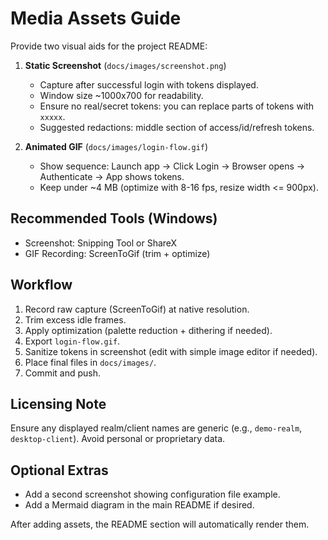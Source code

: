 # Media Assets Guide

Provide two visual aids for the project README:

1. **Static Screenshot** (`docs/images/screenshot.png`)
   - Capture after successful login with tokens displayed.
   - Window size ~1000x700 for readability.
   - Ensure no real/secret tokens: you can replace parts of tokens with `xxxxx`.
   - Suggested redactions: middle section of access/id/refresh tokens.

2. **Animated GIF** (`docs/images/login-flow.gif`)
   - Show sequence: Launch app -> Click Login -> Browser opens -> Authenticate -> App shows tokens.
   - Keep under ~4 MB (optimize with 8-16 fps, resize width <= 900px).

## Recommended Tools (Windows)
- Screenshot: Snipping Tool or ShareX
- GIF Recording: ScreenToGif (trim + optimize)

## Workflow
1. Record raw capture (ScreenToGif) at native resolution.
2. Trim excess idle frames.
3. Apply optimization (palette reduction + dithering if needed).
4. Export `login-flow.gif`.
5. Sanitize tokens in screenshot (edit with simple image editor if needed).
6. Place final files in `docs/images/`.
7. Commit and push.

## Licensing Note
Ensure any displayed realm/client names are generic (e.g., `demo-realm`, `desktop-client`). Avoid personal or proprietary data.

## Optional Extras
- Add a second screenshot showing configuration file example.
- Add a Mermaid diagram in the main README if desired.

After adding assets, the README section will automatically render them.
